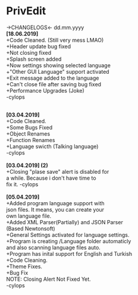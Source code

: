 # PrivEdit
->CHANGELOGS<-
dd.mm.yyyy
<br/>
<b>[18.06.2019]</b><br/>
+Code Cleaned. (Still very mess LMAO)<br/>
+Header update bug fixed<br/>
+Not closing fixed<br/>
+Splash screen added<br/>
+Now settings showing selected language<br/>
+"Other GUI Language" support activated<br/>
+Exit message added to the language<br/>
+Can't close file after saving bug fixed<br/>
+Performance Upgrades (Joke)<br/>
-cylops<br/>

<br/>
<b>[03.04.2019]</b><br/>
+Code Cleaned.<br/>
+Some Bugs Fixed<br/>
+Object Renames<br/>
+Function Renames<br/>
+Language swicth (Talking language)<br/>
-cylops<br/>

<br/>
<b>[03.04.2019] (2)</b><br/>
+Closing "plase save" alert is disabled for <br/>
a while. Because i don't have time to <br/>
fix it. -cylops<br/>

<br/>
<b>[05.04.2019]</b><br/>
+Added program language support with <br/>
json files. It means, you can create your <br/>
own language file. <br/>
+Added XML Parser(Partially) and JSON Parser <br/>
(Based Newtonsoft) <br/>
+General Settings activated for language settings. <br/>
+Program is creating /Language folder automaticly<br/>
and also scanning language files auto. <br/>
+Program has inital support for English and Turkish <br/>
+Code Cleaning. <br/>
+Theme Fixes. <br/>
+Bug Fix <br/>
NOTE: Closing Alert Not Fixed Yet. <br/>
-cylops<br/>
